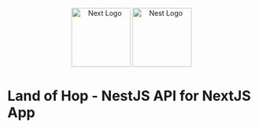 <p align="center">
  <img src="https://upload.wikimedia.org/wikipedia/commons/8/8e/Nextjs-logo.svg" width="120" alt="Next Logo" />
  <img src="https://nestjs.com/img/logo_text.svg" width="120" alt="Nest Logo" />
</p>

# Land of Hop - NestJS API for NextJS App
